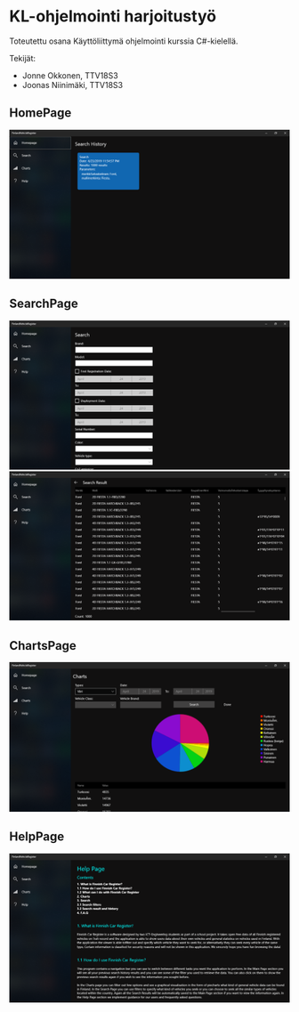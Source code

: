 # KL-ohjelmointi harjoitustyö

Toteutettu osana Käyttöliittymä ohjelmointi kurssia C#-kielellä.

Tekijät: 
- Jonne Okkonen, TTV18S3
- Joonas Niinimäki, TTV18S3

## HomePage
![](docs/Images/homepage.PNG)

## SearchPage
![](docs/Images/searchpage.PNG)
![](docs/Images/searchresultpage.PNG)

## ChartsPage
![](docs/Images/chartspage.PNG)

## HelpPage
![](docs/Images/helppage.PNG)
